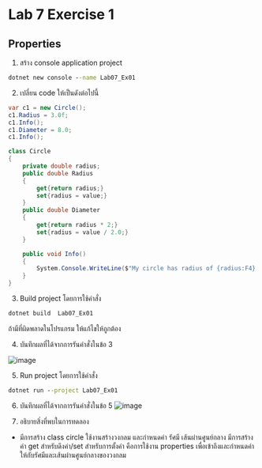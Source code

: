 # Lab 7 Exercise 1

## Properties

1. สร้าง console application project

```cmd
dotnet new console --name Lab07_Ex01
```

2. เปลี่ยน code ให้เป็นดังต่อไปนี้

```cs
var c1 = new Circle();
c1.Radius = 3.0f;
c1.Info();
c1.Diameter = 8.0;
c1.Info();

class Circle
{
    private double radius;
    public double Radius 
    { 
        get{return radius;} 
        set{radius = value;} 
    }
    public double Diameter
    {
        get{return radius * 2;} 
        set{radius = value / 2.0;}
    }

    public void Info()
    {
        System.Console.WriteLine($"My circle has radius of {radius:F4} and diameter of {Diameter:F4} unit");
    }
}
```

3. Build project โดยการใช้คำสั่ง

```cmd
dotnet build  Lab07_Ex01
```

ถ้ามีที่ผิดพลาดในโปรแกรม ให้แก้ไขให้ถูกต้อง

4. บันทึกผลที่ได้จากการรันคำสั่งในข้อ 3 

![image](https://github.com/65030121natthamon/03376836-OOP-2566-Lab-07/assets/144195611/7e45b6ea-9617-437a-a0b6-93a473fd9bd9)

5. Run project โดยการใช้คำสั่ง

```cmd
dotnet run --project Lab07_Ex01
```

6. บันทึกผลที่ได้จากการรันคำสั่งในข้อ 5
![image](https://github.com/65030121natthamon/03376836-OOP-2566-Lab-07/assets/144195611/a0cdd369-87c7-4cdb-b2e1-e5bcc1373701)

7. อธิบายสิ่งที่พบในการทดลอง
- มีการสร้าง class circle ใช้งานสร้างวงกลม และกำหนดค่า รัศมี เส้นผ่านศูนย์กลาง
มีการสร้างค่า get สำหรับดึงค่า/set สำหรับการตั้งค่า คือการใช้งาน properties เพื่อเข้าถึงและกำหนดค่าให้กับรัศมีและเส้นผ่านศูนย์กลางของวงกลม 
